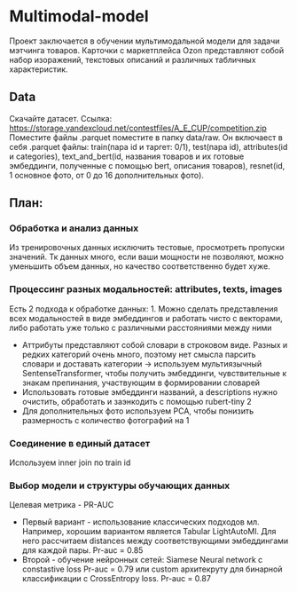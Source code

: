 # Multimodal-model
Проект заключается в обучении мультимодальной модели для задачи мэтчинга товаров. Карточки с маркетплейса Ozon представляют собой набор изоражений, текстовых описаний и различных табличных характеристик. 

## Data
Скачайте датасет. Ссылка: https://storage.yandexcloud.net/contestfiles/A_E_CUP/competition.zip
Поместите файлы .parquet поместите в папку data/raw. Он включаест в себя .parquet файлы: train(пара id и таргет: 0/1), test(пара id), attributes(id и categories), text_and_bert(id, названия товаров и их готовые эмбеддинги, полученные с помощью bert, описания товаров), resnet(id, 1 основное фото, от 0 до 16 дополнительных фото). 

## План:
### Обработка и анализ данных
Из тренировочных данных исключить тестовые, просмотреть пропуски значений. Тк данных много, если ваши мощности не позволяют, можно уменьшить объем данных, но качество соответственно будет хуже.

### Процессинг разных модальностей: attributes, texts, images
Есть 2 подхода к обработке данных: 1. Можно сделать представления всех модальностей в виде эмбеддингов и работать чисто с векторами, либо работать уже только с различными расстояниями между ними
* Аттрибуты представляют собой словари в строковом виде. Разных и редких категорий очень много, поэтому нет смысла парсить словари и доставать категории -> используем мультиязычный SentenseTransformer, чтобы получить эмбеддинги, чувствительные к знакам препинания, участвующим в формировании словарей
* Использовать готовые эмбеддинги названий, а descriptions нужно очистить, обработать и заэнкодить с помощью rubert-tiny 2
* Для дополнительных фото используем PCA, чтобы понизить размерность с количество фотографий на 1

### Соединение в единый датасет
Используем inner join по train id

### Выбор модели и структуры обучающих данных
Целевая метрика - PR-AUC
* Первый вариант - использование классических подходов мл. Например, хорошим вариантом является Tabular LightAutoMl. Для него рассчитаем distances между соответствующими эмбеддингами для каждой пары. Pr-auc = 0.85
* Второй - обучение нейронных сетей: Siamese Neural network с constastive loss Pr-auc = 0.79 или custom архитекруту для бинарной классификации c CrossEntropy loss. Pr-auc = 0.87